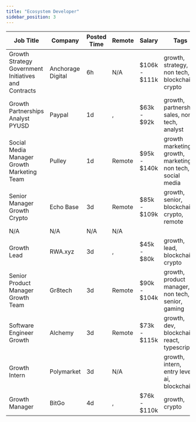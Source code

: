 ```yaml
---
title: "Ecosystem Developer"
sidebar_position: 3
---
```


| Job Title | Company | Posted Time | Remote | Salary | Tags | Apply Link |
|-----------|---------|-------------|--------|--------|------|------------|
| Growth Strategy Government Initiatives and Contracts | Anchorage Digital | 6h | N/A | $106k - $111k | growth, strategy, non tech, blockchain, crypto | [Apply](https://web3.career/growth-strategy-government-initiatives-and-contracts-anchorage/97791) |
| Growth Partnerships Analyst PYUSD | Paypal | 1d | , | $63k - $92k | growth, partnership, sales, non tech, analyst | [Apply](https://web3.career/growth-partnerships-analyst-pyusd-paypal/97745) |
| Social Media Manager Growth Marketing Team | Pulley | 1d | Remote | $95k - $140k | growth marketing, growth, marketing, non tech, social media | [Apply](https://web3.career/social-media-manager-growth-marketing-team-pulley/97730) |
| Senior Manager Growth Crypto | Echo Base | 3d | Remote | $85k - $109k | growth, senior, blockchain, crypto, remote | [Apply](https://web3.career/senior-manager-growth-crypto-echobase/97613) |
| N/A | N/A | N/A | N/A |  |  | [Apply](https://web3.career/metana) |
| Growth Lead | RWA.xyz | 3d | , | $45k - $80k | growth, lead, blockchain, crypto | [Apply](https://web3.career/growth-lead-rwa-xyz/97565) |
| Senior Product Manager Growth Team | Gr8tech | 3d | Remote | $90k - $104k | growth, product manager, non tech, senior, gaming | [Apply](https://web3.career/senior-product-manager-for-growth-team-gr8tech/97529) |
| Software Engineer Growth | Alchemy | 3d | Remote | $73k - $115k | growth, dev, blockchain, react, typescript | [Apply](https://web3.career/software-engineer-growth-alchemy/58033) |
| Growth Intern | Polymarket | 3d | N/A |  | growth, intern, entry level, ai, blockchain | [Apply](https://web3.career/growth-intern-polymarket/76782) |
| Growth Manager | BitGo | 4d | , | $76k - $110k | growth, crypto | [Apply](https://web3.career/growth-manager-bitgo/97473) |
